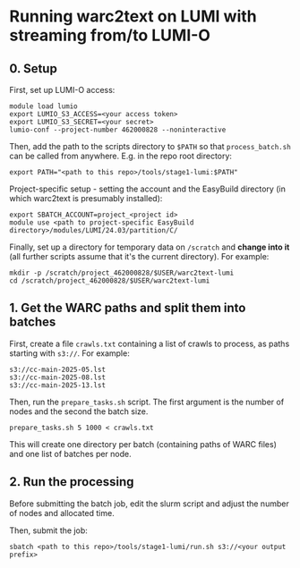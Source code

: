 # Running warc2text on LUMI with streaming from/to LUMI-O

## 0. Setup

First, set up LUMI-O access:
```
module load lumio
export LUMIO_S3_ACCESS=<your access token>
export LUMIO_S3_SECRET=<your secret>
lumio-conf --project-number 462000828 --noninteractive
```

Then, add the path to the scripts directory to `$PATH` so that `process_batch.sh`
can be called from anywhere. E.g. in the repo root directory:
```
export PATH="<path to this repo>/tools/stage1-lumi:$PATH"
```

Project-specific setup - setting the account and the EasyBuild directory
(in which warc2text is presumably installed):
```
export SBATCH_ACCOUNT=project_<project id>
module use <path to project-specific EasyBuild directory>/modules/LUMI/24.03/partition/C/
```

Finally, set up a directory for temporary data on `/scratch` and **change
into it** (all further scripts assume that it's the current
directory). For example:
```
mkdir -p /scratch/project_462000828/$USER/warc2text-lumi
cd /scratch/project_462000828/$USER/warc2text-lumi
```

## 1. Get the WARC paths and split them into batches

First, create a file `crawls.txt` containing a list of crawls to process,
as paths starting with `s3://`. For example:
```
s3://cc-main-2025-05.lst
s3://cc-main-2025-08.lst
s3://cc-main-2025-13.lst
```

Then, run the `prepare_tasks.sh` script. The first argument is the number
of nodes and the second the batch size.
```
prepare_tasks.sh 5 1000 < crawls.txt
```

This will create one directory per batch (containing paths of WARC files)
and one list of batches per node.

## 2. Run the processing

Before submitting the batch job, edit the slurm script and adjust the
number of nodes and allocated time. 

Then, submit the job:
```
sbatch <path to this repo>/tools/stage1-lumi/run.sh s3://<your output prefix>
```

